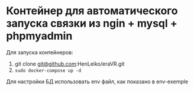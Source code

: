 # Контейнер для автоматического запуска связки из ngin + mysql + phpmyadmin

Для запуска контейнеров:

1. git clone git@github.com:HenLeiko/eraVR.git
2. ```sudo docker-compose up -d```

Для настройки БД использовать env файл, как показано в env-exemple
